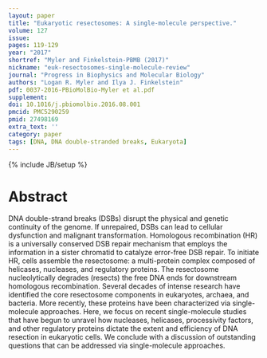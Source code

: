```yaml
---
layout: paper
title: "Eukaryotic resectosomes: A single-molecule perspective."
volume: 127
issue:
pages: 119-129
year: "2017"
shortref: "Myler and Finkelstein-PBMB (2017)"
nickname: "euk-resectosomes-single-molecule-review"
journal: "Progress in Biophysics and Molecular Biology"
authors: "Logan R. Myler and Ilya J. Finkelstein"
pdf: 0037-2016-PBioMolBio-Myler et al.pdf
supplement:
doi: 10.1016/j.pbiomolbio.2016.08.001
pmcid: PMC5290259
pmid: 27498169
extra_text: ''
category: paper
tags: [DNA, DNA double-stranded breaks, Eukaryota]
---
```

{% include JB/setup %}

# Abstract

DNA double-strand breaks (DSBs) disrupt the physical and genetic continuity of the genome. If unrepaired, DSBs can lead to cellular dysfunction and malignant transformation. Homologous recombination (HR) is a universally conserved DSB repair mechanism that employs the information in a sister chromatid to catalyze error-free DSB repair. To initiate HR, cells assemble the resectosome: a multi-protein complex composed of helicases, nucleases, and regulatory proteins. The resectosome nucleolytically degrades (resects) the free DNA ends for downstream homologous recombination. Several decades of intense research have identified the core resectosome components in eukaryotes, archaea, and bacteria. More recently, these proteins have been characterized via single-molecule approaches. Here, we focus on recent single-molecule studies that have begun to unravel how nucleases, helicases, processivity factors, and other regulatory proteins dictate the extent and efficiency of DNA resection in eukaryotic cells. We conclude with a discussion of outstanding questions that can be addressed via single-molecule approaches.
